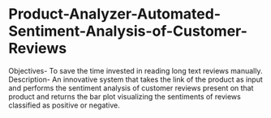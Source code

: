 # Product-Analyzer-Automated-Sentiment-Analysis-of-Customer-Reviews
Objectives- To save the time invested in reading long text reviews manually. Description- An innovative system that takes the link of the product as input and performs the sentiment analysis of  customer reviews present on that product and returns the bar plot visualizing the sentiments of reviews classified as  positive or negative. 

